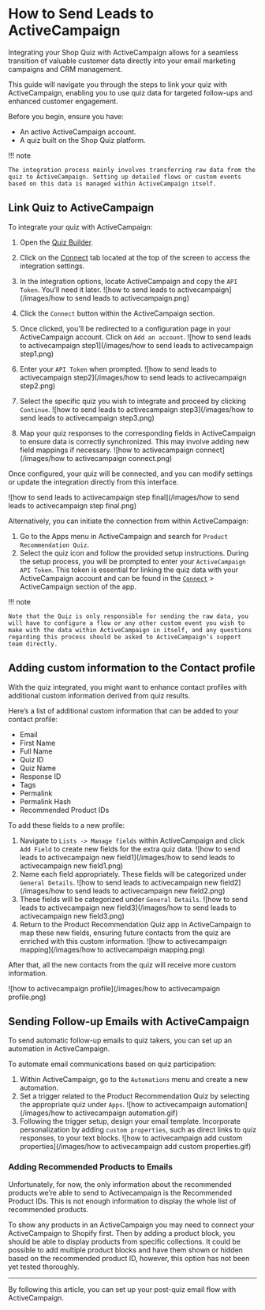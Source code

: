 # How to Send Leads to ActiveCampaign

Integrating your Shop Quiz with ActiveCampaign allows for a seamless transition of valuable customer data directly into your email marketing campaigns and CRM management. 

This guide will navigate you through the steps to link your quiz with ActiveCampaign, enabling you to use quiz data for targeted follow-ups and enhanced customer engagement.

Before you begin, ensure you have:

- An active ActiveCampaign account.
- A quiz built on the Shop Quiz platform.

!!! note

    The integration process mainly involves transferring raw data from the quiz to ActiveCampaign. Setting up detailed flows or custom events based on this data is managed within ActiveCampaign itself.

## Link Quiz to ActiveCampaign

To integrate your quiz with ActiveCampaign:

1. Open the [Quiz Builder](https://docs.revenuehunt.com/reference/quiz-builder/).
2. Click on the [Connect](https://docs.revenuehunt.com/reference/quiz-builder/#connect) tab located at the top of the screen to access the integration settings.
3. In the integration options, locate ActiveCampaign and copy the `API Token`. You'll need it later.
    ![how to send leads to activecampaign](/images/how to send leads to activecampaign.png)
4. Click the `Connect` button within the ActiveCampaign section.
4. Once clicked, you'll be redirected to a configuration page in your ActiveCampaign account. Click on `Add an account`.
    ![how to send leads to activecampaign step1](/images/how to send leads to activecampaign step1.png)

5. Enter your `API Token` when prompted.
    ![how to send leads to activecampaign step2](/images/how to send leads to activecampaign step2.png)

5. Select the specific quiz you wish to integrate and proceed by clicking `Continue`.
    ![how to send leads to activecampaign step3](/images/how to send leads to activecampaign step3.png)

6. Map your quiz responses to the corresponding fields in ActiveCampaign to ensure data is correctly synchronized. This may involve adding new field mappings if necessary.
    ![how to activecampaign connect](/images/how to activecampaign connect.png)

Once configured, your quiz will be connected, and you can modify settings or update the integration directly from this interface.

![how to send leads to activecampaign step final](/images/how to send leads to activecampaign step final.png)

Alternatively, you can initiate the connection from within ActiveCampaign:

1. Go to the Apps menu in ActiveCampaign and search for `Product Recommendation Quiz`.
2. Select the quiz icon and follow the provided setup instructions. During the setup process, you will be prompted to enter your `ActiveCampaign API Token`. This token is essential for linking the quiz data with your ActiveCampaign account and can be found in the [`Connect`](https://docs.revenuehunt.com/reference/quiz-builder/#connect) > ActiveCampaign section of the app.

!!! note

    Note that the Quiz is only responsible for sending the raw data, you will have to configure a flow or any other custom event you wish to make with the data within ActiveCampaign in itself, and any questions regarding this process should be asked to ActiveCampaign’s support team directly.

## Adding custom information to the Contact profile

With the quiz integrated, you might want to enhance contact profiles with additional custom information derived from quiz results.

Here’s a list of additional custom information that can be added to your contact profile:

- Email
- First Name
- Full Name
- Quiz ID
- Quiz Name
- Response ID
- Tags
- Permalink
- Permalink Hash
- Recommended Product IDs

To add these fields to a new profile:

1. Navigate to `Lists -> Manage fields` within ActiveCampaign and click `Add Field` to create new fields for the extra quiz data.
    ![how to send leads to activecampaign new field1](/images/how to send leads to activecampaign new field1.png)
2. Name each field appropriately. These fields will be categorized under `General Details`.
    ![how to send leads to activecampaign new field2](/images/how to send leads to activecampaign new field2.png)
3. These fields will be categorized under `General Details`.
    ![how to send leads to activecampaign new field3](/images/how to send leads to activecampaign new field3.png)
3. Return to the Product Recommendation Quiz app in ActiveCampaign to map these new fields, ensuring future contacts from the quiz are enriched with this custom information.
    ![how to activecampaign mapping](/images/how to activecampaign mapping.png)

After that, all the new contacts from the quiz will receive more custom information.

![how to activecampaign profile](/images/how to activecampaign profile.png)

## Sending Follow-up Emails with ActiveCampaign

To send automatic follow-up emails to quiz takers, you can set up an automation in ActiveCampaign.

To automate email communications based on quiz participation:

1. Within ActiveCampaign, go to the `Automations` menu and create a new automation.
2. Set a trigger related to the Product Recommendation Quiz by selecting the appropriate quiz under `Apps`.
    ![how to activecampaign automation](/images/how to activecampaign automation.gif)
3. Following the trigger setup, design your email template. Incorporate personalization by adding `custom properties`, such as direct links to quiz responses, to your text blocks.
    ![how to activecampaign add custom properties](/images/how to activecampaign add custom properties.gif)

### Adding Recommended Products to Emails

Unfortunately, for now, the only information about the recommended products we’re able to send to Activecampaign is the Recommended Product IDs. This is not enough information to display the whole list of recommended products.

To show any products in an ActiveCampaign you may need to connect your ActiveCampaign to Shopify first. Then by adding a product block, you should be able to display products from specific collections. It could be possible to add multiple product blocks and have them shown or hidden based on the recommended product ID, however, this option has not been yet tested thoroughly.

---
By following this article, you can set up your post-quiz email flow with ActiveCampaign.



 



